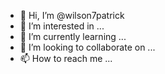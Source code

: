 - 👋 Hi, I’m @wilson7patrick
- 👀 I’m interested in ...
- 🌱 I’m currently learning ...
- 💞️ I’m looking to collaborate on ...
- 📫 How to reach me ...

<!---
wilson7patrick/wilson7patrick is a ✨ special ✨ repository because its `README.md` (this file) appears on your GitHub profile.
You can click the Preview link to take a look at your changes.
--->

